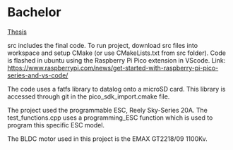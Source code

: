 # Bachelor
[Thesis](./Bachelor_Rapport.pdf)

src includes the final code.
To run project, download src files into workspace and setup CMake (or use CMakeLists.txt from src folder).
Code is flashed in ubuntu using the Raspberry Pi Pico extension in VScode. 
Link: https://www.raspberrypi.com/news/get-started-with-raspberry-pi-pico-series-and-vs-code/

The code uses a fatfs library to datalog onto a microSD card. This library is accessed through git in the pico_sdk_import.cmake file.

The project used the programmable ESC, Reely Sky-Series 20A. The test_functions.cpp uses a programming_ESC function which is used to program this specific ESC model.

The BLDC motor used in this project is the EMAX GT2218/09 1100Kv.




